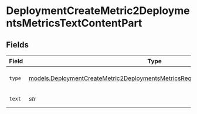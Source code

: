 # DeploymentCreateMetric2DeploymentsMetricsTextContentPart


## Fields

| Field                                                                                                                                                                  | Type                                                                                                                                                                   | Required                                                                                                                                                               | Description                                                                                                                                                            |
| ---------------------------------------------------------------------------------------------------------------------------------------------------------------------- | ---------------------------------------------------------------------------------------------------------------------------------------------------------------------- | ---------------------------------------------------------------------------------------------------------------------------------------------------------------------- | ---------------------------------------------------------------------------------------------------------------------------------------------------------------------- |
| `type`                                                                                                                                                                 | [models.DeploymentCreateMetric2DeploymentsMetricsRequestRequestBodyChoices4Type](../models/deploymentcreatemetric2deploymentsmetricsrequestrequestbodychoices4type.md) | :heavy_check_mark:                                                                                                                                                     | The type of the content part.                                                                                                                                          |
| `text`                                                                                                                                                                 | *str*                                                                                                                                                                  | :heavy_check_mark:                                                                                                                                                     | The text content.                                                                                                                                                      |